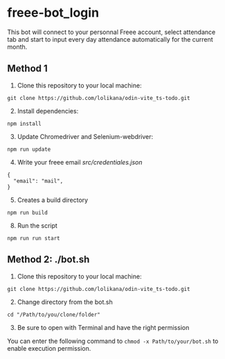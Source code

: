 # freee-bot_login

This bot will connect to your personnal Freee account, select attendance tab and start to input every day attendance automatically for the current month.


## Method 1

1. Clone this repository to your local machine:

`git clone https://github.com/lolikana/odin-vite_ts-todo.git`

2. Install dependencies:

`npm install`

3. Update Chromedriver and Selenium-webdriver:

`npm run update`

4. Write your freee email <i>src/credentiales.json</i> 

```
{
  "email": "mail",
}

```

5. Creates a build directory  

`npm run build`

8. Run the script

`npm run run start`


## Method 2: ./bot.sh

1. Clone this repository to your local machine:

`git clone https://github.com/lolikana/odin-vite_ts-todo.git`

2. Change directory from the bot.sh

`cd "/Path/to/you/clone/folder"`

3. Be sure to open with Terminal and have the right permission

You can enter the following command to `chmod -x Path/to/your/bot.sh` to enable execution permission.

